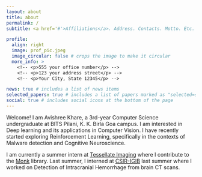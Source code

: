 ```yaml
---
layout: about
title: about
permalink: /
subtitle: <a href='#'>Affiliations</a>. Address. Contacts. Motto. Etc.

profile:
  align: right
  image: prof_pic.jpeg
  image_circular: false # crops the image to make it circular
  more_info: >
    <!-- <p>555 your office number</p> -->
    <!-- <p>123 your address street</p> -->
    <!-- <p>Your City, State 12345</p> -->

news: true # includes a list of news items
selected_papers: true # includes a list of papers marked as "selected={true}"
social: true # includes social icons at the bottom of the page
---
```

Welcome! I am Avishree Khare, a 3rd-year Computer Science undergraduate at BITS Pilani, K. K. Birla Goa campus. I am interested in Deep learning and its applications in Computer Vision. I have recently started exploring Reinforcement Learning, specifically in the contexts of Malware detection and Cognitive Neuroscience.

I am currently a summer intern at [Tessellate Imaging](https://www.tessellateimaging.com/) where I contribute to the [Monk](https://github.com/Tessellate-Imaging/monk_v1/tree/master/monk) library. Last summer, I interned at [CSIR-IGIB](https://www.igib.res.in/) last summer where I worked on Detection of Intracranial Hemorrhage from brain CT scans.

<!-- 
Write your biography here. Tell the world about yourself. Link to your favorite [subreddit](http://reddit.com){:target="\_blank"}. You can put a picture in, too. The code is already in, just name your picture `prof_pic.jpg` and put it in the `img/` folder.

Put your address / P.O. box / other info right below your picture. You can also disable any of these elements by editing `profile` property of the YAML header of your `_pages/about.md`. Edit `_bibliography/papers.bib` and Jekyll will render your [publications page](/al-folio/publications/) automatically.

Link to your social media connections, too. This theme is set up to use [Font Awesome icons](http://fortawesome.github.io/Font-Awesome/){:target="\_blank"} and [Academicons](https://jpswalsh.github.io/academicons/){:target="\_blank"}, like the ones below. Add your Facebook, Twitter, LinkedIn, Google Scholar, or just disable all of them.
 -->